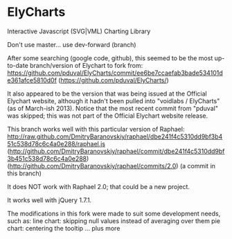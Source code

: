 ElyCharts
=========

Interactive Javascript (SVG|VML) Charting Library

Don't use master... use dev-forward (branch)

After some searching (google code, github), this seemed to be the most up-to-date branch/version of Elychart to fork from:
https://github.com/pduval/ElyCharts/commit/ee6be7ccaefab3bade534101de361afce5810d0f
(https://github.com/pduval/ElyCharts/)

It also appeared to be the version that was being issued at the Official Elychart website, although it hadn't been pulled into "voidlabs / ElyCharts" (as of March-ish 2013).
Notice that the most recent commit from "pduval" was skipped; this was not part of the Official Elychart website release.

This branch works well with this particular version of Raphael:
http://raw.github.com/DmitryBaranovskiy/raphael/dbe241f4c5310dd9bf3b451c538d78c6c4a0e288/raphael.js
(http://github.com/DmitryBaranovskiy/raphael/commit/dbe241f4c5310dd9bf3b451c538d78c6c4a0e288)
(http://github.com/DmitryBaranovskiy/raphael/commits/2.0) (a commit in this branch)

It does NOT work with Raphael 2.0; that could be a new project.

It works well with jQuery 1.7.1.

The modifications in this fork were made to suit some development needs, such as:
line chart: skipping null values instead of averaging over them
pie chart: centering the tooltip
... plus more
